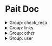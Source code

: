 # Pait Doc
<details><summary>Group: check_resp</summary>

### Name: text_response_route

|Author|Status|func|summary|
|---|---|---|---|
|so1n|undefined|<abbr title="file:/home/so1n/github/pait/example/param_verify/starlette_example.py;line: 355">text_response_route</abbr>||
- Path: /api/text-resp
- Method: GET,HEAD
- Request:
- Response:

    - TextRespModel

        |status code|media type|description|
        |---|---|---|
        |200|text/plain|text response|
        - Header
            {'X-Example-Type': 'text'}

### Name: html_response_route

|Author|Status|func|summary|
|---|---|---|---|
|so1n|undefined|<abbr title="file:/home/so1n/github/pait/example/param_verify/starlette_example.py;line: 363">html_response_route</abbr>||
- Path: /api/html-resp
- Method: GET,HEAD
- Request:
- Response:

    - HtmlRespModel

        |status code|media type|description|
        |---|---|---|
        |200|text/html|html response|
        - Header
            {'X-Example-Type': 'html'}

### Name: file_response_route

|Author|Status|func|summary|
|---|---|---|---|
|so1n|undefined|<abbr title="file:/home/so1n/github/pait/example/param_verify/starlette_example.py;line: 371">file_response_route</abbr>||
- Path: /api/file-resp
- Method: GET,HEAD
- Request:
- Response:

    - FileRespModel

        |status code|media type|description|
        |---|---|---|
        |200|application/octet-stream|file response|
        - Header
            {'X-Example-Type': 'file'}

</details><details><summary>Group: links</summary>

### Name: login_route

|Author|Status|func|summary|
|---|---|---|---|
|so1n|undefined|<abbr title="file:/home/so1n/github/pait/example/param_verify/starlette_example.py;line: 388">login_route</abbr>||
- Path: /api/login
- Method: POST
- Request:
    - Body Param

        |param name|type|default value|description|other|
        |---|---|---|---|---|
        |password|string|**`Required`**|password||
        |uid|string|**`Required`**|user id||
- Response:

    - LoginRespModel

        |status code|media type|description|
        |---|---|---|
        |200|application/json|login response|
        - Response Data

            |param name|type|default value|description|other|
            |---|---|---|---|---|
            |code|integer|0|api code||
            |data.token|string|**`Required`**|||
            |msg|string|success|api status msg||
        - Example Response Json Data

            ```json
            {
              "code": 0,
              "msg": "success",
              "data": {
                "token": ""
              }
            }
            ```


### Name: get_user_route

|Author|Status|func|summary|
|---|---|---|---|
|so1n|undefined|<abbr title="file:/home/so1n/github/pait/example/param_verify/starlette_example.py;line: 401">get_user_route</abbr>||
- Path: /api/user
- Method: GET,HEAD
- Request:
    - Header Param

        |param name|type|default value|description|other|
        |---|---|---|---|---|
        |token|string||token||
- Response:

    - SuccessRespModel

        |status code|media type|description|
        |---|---|---|
        |200|application/json|success response|
        - Response Data

            |param name|type|default value|description|other|
            |---|---|---|---|---|
            |code|integer|0|api code||
            |msg|string|success|api status msg||
        - Example Response Json Data

            ```json
            {
              "code": 0,
              "msg": "success"
            }
            ```


</details><details><summary>Group: other</summary>

### Name: raise_tip_route



**Desc**:test pait raise tip

|Author|Status|func|summary|
|---|---|---|---|
|so1n|<font color=#DC143C>abandoned</font>|<abbr title="file:/home/so1n/github/pait/example/param_verify/starlette_example.py;line: 58">raise_tip_route</abbr>||
- Path: /api/raise-tip
- Method: POST
- Request:
    - Header Param

        |param name|type|default value|description|other|
        |---|---|---|---|---|
        |content__type|string|**`Required`**|Content-Type||
- Response:

    - SimpleRespModel

        |status code|media type|description|
        |---|---|---|
        |200|application/json|success response|
        - Response Data

            |param name|type|default value|description|other|
            |---|---|---|---|---|
            |code|integer|0|api code||
            |data|object|**`Required`**|success result||
            |msg|string|success|api status msg||
        - Example Response Json Data

            ```json
            {
              "code": 0,
              "msg": "success",
              "data": {}
            }
            ```

    - FailRespModel

        |status code|media type|description|
        |---|---|---|
        |200|application/json|fail response|
        - Response Data

            |param name|type|default value|description|other|
            |---|---|---|---|---|
            |code|integer|1|api code||
            |msg|string|fail|api status msg||
        - Example Response Json Data

            ```json
            {
              "code": 1,
              "msg": "fail"
            }
            ```


### Name: post_route



**Desc**:Test Method:Post Pydantic Model

|Author|Status|func|summary|
|---|---|---|---|
|so1n|<font color=#32CD32>release</font>|<abbr title="file:/home/so1n/github/pait/example/param_verify/starlette_example.py;line: 71">post_route</abbr>||
- Path: /api/post
- Method: POST
- Request:
    - Body Param

        |param name|type|default value|description|other|
        |---|---|---|---|---|
        |age|integer|**`Required`**|age|{'exclusiveMinimum': 1, 'exclusiveMaximum': 100, 'example': 25}|
        |sex|enum|Only choose from: `man`,`woman`|sex|{'enum': ['man', 'woman']}|
        |uid|integer|**`Required`**|user id|{'exclusiveMinimum': 10, 'exclusiveMaximum': 1000, 'example': '123'}|
        |user_name|string|**`Required`**|user name|{'maxLength': 4, 'minLength': 2, 'example': 'so1n'}|
    - Header Param

        |param name|type|default value|description|other|
        |---|---|---|---|---|
        |Content-Type|string|**`Required`**|Content-Type||
- Response:

    - UserSuccessRespModel

        |status code|media type|description|
        |---|---|---|
        |200|application/json|success response|
        - Response Data

            |param name|type|default value|description|other|
            |---|---|---|---|---|
            |code|integer|0|api code||
            |data.age|integer|99|age|{'exclusiveMinimum': 1, 'exclusiveMaximum': 100}|
            |data.content_type|string|**`Required`**|content-type||
            |data.uid|integer|666|user id|{'exclusiveMinimum': 10, 'exclusiveMaximum': 1000}|
            |data.user_name|string|mock_name|user name|{'maxLength': 10, 'minLength': 2}|
            |msg|string|success|api status msg||
        - Example Response Json Data

            ```json
            {
              "code": 0,
              "msg": "success",
              "data": {
                "uid": 666,
                "user_name": "mock_name",
                "age": 99,
                "sex": "man",
                "content_type": ""
              }
            }
            ```

    - FailRespModel

        |status code|media type|description|
        |---|---|---|
        |200|application/json|fail response|
        - Response Data

            |param name|type|default value|description|other|
            |---|---|---|---|---|
            |code|integer|1|api code||
            |msg|string|fail|api status msg||
        - Example Response Json Data

            ```json
            {
              "code": 1,
              "msg": "fail"
            }
            ```


### Name: pait_model_route



**Desc**:Test pait model

|Author|Status|func|summary|
|---|---|---|---|
|so1n|<font color=#00BFFF>test</font>|<abbr title="file:/home/so1n/github/pait/example/param_verify/starlette_example.py;line: 248">pait_model_route</abbr>||
- Path: /api/pait-model
- Method: POST
- Request:
    - Body Param

        |param name|type|default value|description|other|
        |---|---|---|---|---|
        |user_info|object|**`Required`**|None|{'properties': {'user_name': {'title': 'User Name', 'description': 'user name', 'maxLength': 4, 'minLength': 2, 'type': 'string'}, 'age': {'title': 'Age', 'description': 'age', 'exclusiveMinimum': 1, 'exclusiveMaximum': 100, 'type': 'integer'}}, 'required': ['user_name', 'age']}|
    - Header Param

        |param name|type|default value|description|other|
        |---|---|---|---|---|
        |user-agent|string|**`Required`**|user agent||
    - Query Param

        |param name|type|default value|description|other|
        |---|---|---|---|---|
        |uid|integer|**`Required`**|user id|{'exclusiveMinimum': 10, 'exclusiveMaximum': 1000}|
- Response:

    - SimpleRespModel

        |status code|media type|description|
        |---|---|---|
        |200|application/json|success response|
        - Response Data

            |param name|type|default value|description|other|
            |---|---|---|---|---|
            |code|integer|0|api code||
            |data|object|**`Required`**|success result||
            |msg|string|success|api status msg||
        - Example Response Json Data

            ```json
            {
              "code": 0,
              "msg": "success",
              "data": {}
            }
            ```

    - FailRespModel

        |status code|media type|description|
        |---|---|---|
        |200|application/json|fail response|
        - Response Data

            |param name|type|default value|description|other|
            |---|---|---|---|---|
            |code|integer|1|api code||
            |msg|string|fail|api status msg||
        - Example Response Json Data

            ```json
            {
              "code": 1,
              "msg": "fail"
            }
            ```


### Name: depend_contextmanager_route

|Author|Status|func|summary|
|---|---|---|---|
|so1n|<font color=#00BFFF>test</font>|<abbr title="file:/home/so1n/github/pait/example/param_verify/starlette_example.py;line: 254">depend_contextmanager_route</abbr>||
- Path: /api/check_depend_contextmanager
- Method: GET,HEAD
- Request:
    - Query Param

        |param name|type|default value|description|other|
        |---|---|---|---|---|
        |is_raise|boolean|False|None||
        |uid|integer|**`Required`**|user id|{'exclusiveMinimum': 10, 'exclusiveMaximum': 1000}|
- Response:

    - SuccessRespModel

        |status code|media type|description|
        |---|---|---|
        |200|application/json|success response|
        - Response Data

            |param name|type|default value|description|other|
            |---|---|---|---|---|
            |code|integer|0|api code||
            |msg|string|success|api status msg||
        - Example Response Json Data

            ```json
            {
              "code": 0,
              "msg": "success"
            }
            ```

    - FailRespModel

        |status code|media type|description|
        |---|---|---|
        |200|application/json|fail response|
        - Response Data

            |param name|type|default value|description|other|
            |---|---|---|---|---|
            |code|integer|1|api code||
            |msg|string|fail|api status msg||
        - Example Response Json Data

            ```json
            {
              "code": 1,
              "msg": "fail"
            }
            ```


### Name: depend_async_contextmanager_route

|Author|Status|func|summary|
|---|---|---|---|
|so1n|undefined|<abbr title="file:/home/so1n/github/pait/example/param_verify/starlette_example.py;line: 287">depend_async_contextmanager_route</abbr>||
- Path: /api/check_depend_async_contextmanager
- Method: GET,HEAD
- Request:
    - Query Param

        |param name|type|default value|description|other|
        |---|---|---|---|---|
        |is_raise|boolean|False|None||
        |uid|integer|**`Required`**|user id|{'exclusiveMinimum': 10, 'exclusiveMaximum': 1000}|
- Response:

    - SuccessRespModel

        |status code|media type|description|
        |---|---|---|
        |200|application/json|success response|
        - Response Data

            |param name|type|default value|description|other|
            |---|---|---|---|---|
            |code|integer|0|api code||
            |msg|string|success|api status msg||
        - Example Response Json Data

            ```json
            {
              "code": 0,
              "msg": "success"
            }
            ```

    - FailRespModel

        |status code|media type|description|
        |---|---|---|
        |200|application/json|fail response|
        - Response Data

            |param name|type|default value|description|other|
            |---|---|---|---|---|
            |code|integer|1|api code||
            |msg|string|fail|api status msg||
        - Example Response Json Data

            ```json
            {
              "code": 1,
              "msg": "fail"
            }
            ```


### Name: pre_depend_contextmanager_route

|Author|Status|func|summary|
|---|---|---|---|
|so1n|<font color=#00BFFF>test</font>|<abbr title="file:/home/so1n/github/pait/example/param_verify/starlette_example.py;line: 263">pre_depend_contextmanager_route</abbr>||
- Path: /api/check_pre_depend_contextmanager
- Method: GET,HEAD
- Request:
    - Query Param

        |param name|type|default value|description|other|
        |---|---|---|---|---|
        |is_raise|boolean|False|None||
        |uid|integer|**`Required`**|user id|{'exclusiveMinimum': 10, 'exclusiveMaximum': 1000}|
- Response:

    - SuccessRespModel

        |status code|media type|description|
        |---|---|---|
        |200|application/json|success response|
        - Response Data

            |param name|type|default value|description|other|
            |---|---|---|---|---|
            |code|integer|0|api code||
            |msg|string|success|api status msg||
        - Example Response Json Data

            ```json
            {
              "code": 0,
              "msg": "success"
            }
            ```

    - FailRespModel

        |status code|media type|description|
        |---|---|---|
        |200|application/json|fail response|
        - Response Data

            |param name|type|default value|description|other|
            |---|---|---|---|---|
            |code|integer|1|api code||
            |msg|string|fail|api status msg||
        - Example Response Json Data

            ```json
            {
              "code": 1,
              "msg": "fail"
            }
            ```


### Name: pre_depend_async_contextmanager_route

|Author|Status|func|summary|
|---|---|---|---|
|so1n|<font color=#00BFFF>test</font>|<abbr title="file:/home/so1n/github/pait/example/param_verify/starlette_example.py;line: 275">pre_depend_async_contextmanager_route</abbr>||
- Path: /api/check_pre_depend_async_contextmanager
- Method: GET,HEAD
- Request:
    - Query Param

        |param name|type|default value|description|other|
        |---|---|---|---|---|
        |is_raise|boolean|False|None||
        |uid|integer|**`Required`**|user id|{'exclusiveMinimum': 10, 'exclusiveMaximum': 1000}|
- Response:

    - SuccessRespModel

        |status code|media type|description|
        |---|---|---|
        |200|application/json|success response|
        - Response Data

            |param name|type|default value|description|other|
            |---|---|---|---|---|
            |code|integer|0|api code||
            |msg|string|success|api status msg||
        - Example Response Json Data

            ```json
            {
              "code": 0,
              "msg": "success"
            }
            ```

    - FailRespModel

        |status code|media type|description|
        |---|---|---|
        |200|application/json|fail response|
        - Response Data

            |param name|type|default value|description|other|
            |---|---|---|---|---|
            |code|integer|1|api code||
            |msg|string|fail|api status msg||
        - Example Response Json Data

            ```json
            {
              "code": 1,
              "msg": "fail"
            }
            ```


</details><details><summary>Group: user</summary>

### Name: depend_route



**Desc**:Test Method:Post request, Pydantic Model

|Author|Status|func|summary|
|---|---|---|---|
|so1n|<font color=#32CD32>release</font>|<abbr title="file:/home/so1n/github/pait/example/param_verify/starlette_example.py;line: 90">depend_route</abbr>||
- Path: /api/depend
- Method: POST
- Request:
    - Body Param

        |param name|type|default value|description|other|
        |---|---|---|---|---|
        |age|integer|**`Required`**|age|{'exclusiveMinimum': 1, 'exclusiveMaximum': 100}|
    - Header Param

        |param name|type|default value|description|other|
        |---|---|---|---|---|
        |user-agent|string|**`Required`**|user agent||
- Response:

    - SimpleRespModel

        |status code|media type|description|
        |---|---|---|
        |200|application/json|success response|
        - Response Data

            |param name|type|default value|description|other|
            |---|---|---|---|---|
            |code|integer|0|api code||
            |data|object|**`Required`**|success result||
            |msg|string|success|api status msg||
        - Example Response Json Data

            ```json
            {
              "code": 0,
              "msg": "success",
              "data": {}
            }
            ```

    - FailRespModel

        |status code|media type|description|
        |---|---|---|
        |200|application/json|fail response|
        - Response Data

            |param name|type|default value|description|other|
            |---|---|---|---|---|
            |code|integer|1|api code||
            |msg|string|fail|api status msg||
        - Example Response Json Data

            ```json
            {
              "code": 1,
              "msg": "fail"
            }
            ```


### Name: pait_base_field_route



**Desc**:Test the use of all BaseField-based

|Author|Status|func|summary|
|---|---|---|---|
|so1n|<font color=#32CD32>release</font>|<abbr title="file:/home/so1n/github/pait/example/param_verify/starlette_example.py;line: 115">pait_base_field_route</abbr>||
- Path: /api/pait-base-field/{age}
- Method: GET,HEAD
- Request:
    - Cookie Param

        |param name|type|default value|description|other|
        |---|---|---|---|---|
        |cookie|object|**`Required`**|cookie||
    - File Param

        |param name|type|default value|description|other|
        |---|---|---|---|---|
        |upload_file|PydanticUndefined|**`Required`**|upload file||
    - Form Param

        |param name|type|default value|description|other|
        |---|---|---|---|---|
        |a|string|**`Required`**|form data||
        |b|string|**`Required`**|form data||
    - Multiform Param

        |param name|type|default value|description|other|
        |---|---|---|---|---|
        |c|array|**`Required`**|form data|{'items': {'type': 'string'}}|
    - Multiquery Param

        |param name|type|default value|description|other|
        |---|---|---|---|---|
        |multi_user_name|array|**`Required`**|user name|{'maxLength': 4, 'minLength': 2, 'items': {'type': 'string', 'minLength': 2, 'maxLength': 4}}|
    - Path Param

        |param name|type|default value|description|other|
        |---|---|---|---|---|
        |age|integer|**`Required`**|age|{'exclusiveMinimum': 1, 'exclusiveMaximum': 100}|
    - Query Param

        |param name|type|default value|description|other|
        |---|---|---|---|---|
        |email|string|example@xxx.com|user email||
        |sex|enum|Only choose from: `man`,`woman`|sex|{'enum': ['man', 'woman']}|
        |uid|integer|**`Required`**|user id|{'exclusiveMinimum': 10, 'exclusiveMaximum': 1000}|
        |user_name|string|**`Required`**|user name|{'maxLength': 4, 'minLength': 2}|
- Response:

    - SimpleRespModel

        |status code|media type|description|
        |---|---|---|
        |200|application/json|success response|
        - Response Data

            |param name|type|default value|description|other|
            |---|---|---|---|---|
            |code|integer|0|api code||
            |data|object|**`Required`**|success result||
            |msg|string|success|api status msg||
        - Example Response Json Data

            ```json
            {
              "code": 0,
              "msg": "success",
              "data": {}
            }
            ```

    - FailRespModel

        |status code|media type|description|
        |---|---|---|
        |200|application/json|fail response|
        - Response Data

            |param name|type|default value|description|other|
            |---|---|---|---|---|
            |code|integer|1|api code||
            |msg|string|fail|api status msg||
        - Example Response Json Data

            ```json
            {
              "code": 1,
              "msg": "fail"
            }
            ```


### Name: same_alias_route

|Author|Status|func|summary|
|---|---|---|---|
|so1n|<font color=#32CD32>release</font>|<abbr title="file:/home/so1n/github/pait/example/param_verify/starlette_example.py;line: 104">same_alias_route</abbr>||
- Path: /api/same-alias
- Method: GET,HEAD
- Request:
    - Header Param

        |param name|type|default value|description|other|
        |---|---|---|---|---|
        |token|string||None||
    - Query Param

        |param name|type|default value|description|other|
        |---|---|---|---|---|
        |token|string||None||
- Response:

    - SimpleRespModel

        |status code|media type|description|
        |---|---|---|
        |200|application/json|success response|
        - Response Data

            |param name|type|default value|description|other|
            |---|---|---|---|---|
            |code|integer|0|api code||
            |data|object|**`Required`**|success result||
            |msg|string|success|api status msg||
        - Example Response Json Data

            ```json
            {
              "code": 0,
              "msg": "success",
              "data": {}
            }
            ```

    - FailRespModel

        |status code|media type|description|
        |---|---|---|
        |200|application/json|fail response|
        - Response Data

            |param name|type|default value|description|other|
            |---|---|---|---|---|
            |code|integer|1|api code||
            |msg|string|fail|api status msg||
        - Example Response Json Data

            ```json
            {
              "code": 1,
              "msg": "fail"
            }
            ```


### Name: mock_route



**Desc**:Test gen mock response

|Author|Status|func|summary|
|---|---|---|---|
|so1n|<font color=#32CD32>release</font>|<abbr title="file:/home/so1n/github/pait/example/param_verify/starlette_example.py;line: 217">mock_route</abbr>||
- Path: /api/mock/{age}
- Method: GET,HEAD
- Request:
    - Multiquery Param

        |param name|type|default value|description|other|
        |---|---|---|---|---|
        |multi_user_name|array|**`Required`**|user name|{'maxLength': 4, 'minLength': 2, 'items': {'type': 'string', 'minLength': 2, 'maxLength': 4}}|
    - Path Param

        |param name|type|default value|description|other|
        |---|---|---|---|---|
        |age|integer|**`Required`**|age|{'exclusiveMinimum': 1, 'exclusiveMaximum': 100}|
    - Query Param

        |param name|type|default value|description|other|
        |---|---|---|---|---|
        |email|string|example@xxx.com|user email||
        |sex|enum|Only choose from: `man`,`woman`|sex|{'enum': ['man', 'woman']}|
        |uid|integer|**`Required`**|user id|{'exclusiveMinimum': 10, 'exclusiveMaximum': 1000}|
        |user_name|string|**`Required`**|user name|{'maxLength': 4, 'minLength': 2}|
- Response:

    - UserSuccessRespModel2

        |status code|media type|description|
        |---|---|---|
        |200|application/json|success response|
        - Response Data

            |param name|type|default value|description|other|
            |---|---|---|---|---|
            |code|integer|0|api code||
            |data.age|integer|**`Required`**|age|{'exclusiveMinimum': 1, 'exclusiveMaximum': 100, 'example': 99}|
            |data.email|string|**`Required`**|user email|{'example': 'example@so1n.me'}|
            |data.multi_user_name|array|**`Required`**|user name|{'maxLength': 4, 'minLength': 2, 'example': ('mock_name',), 'items': {'type': 'string', 'minLength': 2, 'maxLength': 4}}|
            |data.uid|integer|**`Required`**|user id|{'exclusiveMinimum': 10, 'exclusiveMaximum': 1000, 'example': 666}|
            |data.user_name|string|**`Required`**|user name|{'maxLength': 10, 'minLength': 2, 'example': 'mock_name'}|
            |msg|string|success|api status msg||
        - Example Response Json Data

            ```json
            {
              "code": 0,
              "msg": "success",
              "data": {
                "uid": 666,
                "user_name": "mock_name",
                "multi_user_name": [],
                "sex": "man",
                "age": 99,
                "email": "example@so1n.me"
              }
            }
            ```

    - FailRespModel

        |status code|media type|description|
        |---|---|---|
        |200|application/json|fail response|
        - Response Data

            |param name|type|default value|description|other|
            |---|---|---|---|---|
            |code|integer|1|api code||
            |msg|string|fail|api status msg||
        - Example Response Json Data

            ```json
            {
              "code": 1,
              "msg": "fail"
            }
            ```


### Name: CbvRoute.get



**Desc**:Text cbv route get

|Author|Status|func|summary|
|---|---|---|---|
|so1n|<font color=#32CD32>release</font>|<abbr title="file:/home/so1n/github/pait/example/param_verify/starlette_example.py;line: 299">CbvRoute.get</abbr>||
- Path: /api/cbv
- Method: get
- Request:
    - Header Param

        |param name|type|default value|description|other|
        |---|---|---|---|---|
        |Content-Type|string|**`Required`**|None||
    - Query Param

        |param name|type|default value|description|other|
        |---|---|---|---|---|
        |age|integer|**`Required`**|age|{'exclusiveMinimum': 1, 'exclusiveMaximum': 100, 'example': 25}|
        |sex|enum|Only choose from: `man`,`woman`|sex|{'enum': ['man', 'woman']}|
        |uid|integer|**`Required`**|user id|{'exclusiveMinimum': 10, 'exclusiveMaximum': 1000}|
        |user_name|string|**`Required`**|user name|{'maxLength': 4, 'minLength': 2}|
- Response:

    - UserSuccessRespModel

        |status code|media type|description|
        |---|---|---|
        |200|application/json|success response|
        - Response Data

            |param name|type|default value|description|other|
            |---|---|---|---|---|
            |code|integer|0|api code||
            |data.age|integer|99|age|{'exclusiveMinimum': 1, 'exclusiveMaximum': 100}|
            |data.content_type|string|**`Required`**|content-type||
            |data.uid|integer|666|user id|{'exclusiveMinimum': 10, 'exclusiveMaximum': 1000}|
            |data.user_name|string|mock_name|user name|{'maxLength': 10, 'minLength': 2}|
            |msg|string|success|api status msg||
        - Example Response Json Data

            ```json
            {
              "code": 0,
              "msg": "success",
              "data": {
                "uid": 666,
                "user_name": "mock_name",
                "age": 99,
                "sex": "man",
                "content_type": ""
              }
            }
            ```

    - FailRespModel

        |status code|media type|description|
        |---|---|---|
        |200|application/json|fail response|
        - Response Data

            |param name|type|default value|description|other|
            |---|---|---|---|---|
            |code|integer|1|api code||
            |msg|string|fail|api status msg||
        - Example Response Json Data

            ```json
            {
              "code": 1,
              "msg": "fail"
            }
            ```


### Name: CbvRoute.post



**Desc**:test cbv post method

|Author|Status|func|summary|
|---|---|---|---|
|so1n|<font color=#32CD32>release</font>|<abbr title="file:/home/so1n/github/pait/example/param_verify/starlette_example.py;line: 326">CbvRoute.post</abbr>||
- Path: /api/cbv
- Method: post
- Request:
    - Body Param

        |param name|type|default value|description|other|
        |---|---|---|---|---|
        |age|integer|**`Required`**|age|{'exclusiveMinimum': 1, 'exclusiveMaximum': 100, 'example': 25}|
        |sex|enum|Only choose from: `man`,`woman`|sex|{'enum': ['man', 'woman']}|
        |uid|integer|**`Required`**|user id|{'exclusiveMinimum': 10, 'exclusiveMaximum': 1000}|
        |user_name|string|**`Required`**|user name|{'maxLength': 4, 'minLength': 2}|
    - Header Param

        |param name|type|default value|description|other|
        |---|---|---|---|---|
        |Content-Type|string|**`Required`**|None||
- Response:

    - UserSuccessRespModel

        |status code|media type|description|
        |---|---|---|
        |200|application/json|success response|
        - Response Data

            |param name|type|default value|description|other|
            |---|---|---|---|---|
            |code|integer|0|api code||
            |data.age|integer|99|age|{'exclusiveMinimum': 1, 'exclusiveMaximum': 100}|
            |data.content_type|string|**`Required`**|content-type||
            |data.uid|integer|666|user id|{'exclusiveMinimum': 10, 'exclusiveMaximum': 1000}|
            |data.user_name|string|mock_name|user name|{'maxLength': 10, 'minLength': 2}|
            |msg|string|success|api status msg||
        - Example Response Json Data

            ```json
            {
              "code": 0,
              "msg": "success",
              "data": {
                "uid": 666,
                "user_name": "mock_name",
                "age": 99,
                "sex": "man",
                "content_type": ""
              }
            }
            ```

    - FailRespModel

        |status code|media type|description|
        |---|---|---|
        |200|application/json|fail response|
        - Response Data

            |param name|type|default value|description|other|
            |---|---|---|---|---|
            |code|integer|1|api code||
            |msg|string|fail|api status msg||
        - Example Response Json Data

            ```json
            {
              "code": 1,
              "msg": "fail"
            }
            ```


### Name: check_param_route



**Desc**:Test check param

|Author|Status|func|summary|
|---|---|---|---|
|so1n|<font color=#32CD32>release</font>|<abbr title="file:/home/so1n/github/pait/example/param_verify/starlette_example.py;line: 156">check_param_route</abbr>||
- Path: /api/check-param
- Method: GET,HEAD
- Request:
    - Query Param

        |param name|type|default value|description|other|
        |---|---|---|---|---|
        |age|integer|**`Required`**|age|{'exclusiveMinimum': 1, 'exclusiveMaximum': 100}|
        |alias_user_name|string|None|user name|{'maxLength': 4, 'minLength': 2}|
        |birthday|string|None|birthday||
        |email|string|example@xxx.com|user email||
        |sex|enum|Only choose from: `man`,`woman`|sex|{'enum': ['man', 'woman']}|
        |uid|integer|**`Required`**|user id|{'exclusiveMinimum': 10, 'exclusiveMaximum': 1000}|
        |user_name|string|None|user name|{'maxLength': 4, 'minLength': 2}|
- Response:

    - UserSuccessRespModel2

        |status code|media type|description|
        |---|---|---|
        |200|application/json|success response|
        - Response Data

            |param name|type|default value|description|other|
            |---|---|---|---|---|
            |code|integer|0|api code||
            |data.age|integer|**`Required`**|age|{'exclusiveMinimum': 1, 'exclusiveMaximum': 100, 'example': 99}|
            |data.email|string|**`Required`**|user email|{'example': 'example@so1n.me'}|
            |data.multi_user_name|array|**`Required`**|user name|{'maxLength': 4, 'minLength': 2, 'example': ('mock_name',), 'items': {'type': 'string', 'minLength': 2, 'maxLength': 4}}|
            |data.uid|integer|**`Required`**|user id|{'exclusiveMinimum': 10, 'exclusiveMaximum': 1000, 'example': 666}|
            |data.user_name|string|**`Required`**|user name|{'maxLength': 10, 'minLength': 2, 'example': 'mock_name'}|
            |msg|string|success|api status msg||
        - Example Response Json Data

            ```json
            {
              "code": 0,
              "msg": "success",
              "data": {
                "uid": 666,
                "user_name": "mock_name",
                "multi_user_name": [],
                "sex": "man",
                "age": 99,
                "email": "example@so1n.me"
              }
            }
            ```

    - FailRespModel

        |status code|media type|description|
        |---|---|---|
        |200|application/json|fail response|
        - Response Data

            |param name|type|default value|description|other|
            |---|---|---|---|---|
            |code|integer|1|api code||
            |msg|string|fail|api status msg||
        - Example Response Json Data

            ```json
            {
              "code": 1,
              "msg": "fail"
            }
            ```


### Name: check_response_route



**Desc**:Test test-helper check response

|Author|Status|func|summary|
|---|---|---|---|
|so1n|<font color=#32CD32>release</font>|<abbr title="file:/home/so1n/github/pait/example/param_verify/starlette_example.py;line: 189">check_response_route</abbr>||
- Path: /api/check-resp
- Method: GET,HEAD
- Request:
    - Query Param

        |param name|type|default value|description|other|
        |---|---|---|---|---|
        |age|integer|**`Required`**|age|{'exclusiveMinimum': 1, 'exclusiveMaximum': 100}|
        |display_age|integer|0|display_age||
        |email|string|example@xxx.com|user email||
        |uid|integer|**`Required`**|user id|{'exclusiveMinimum': 10, 'exclusiveMaximum': 1000}|
        |user_name|string|None|user name|{'maxLength': 4, 'minLength': 2}|
- Response:

    - UserSuccessRespModel3

        |status code|media type|description|
        |---|---|---|
        |200|application/json|success response|
        - Response Data

            |param name|type|default value|description|other|
            |---|---|---|---|---|
            |code|integer|0|api code||
            |data.age|integer|**`Required`**|age|{'exclusiveMinimum': 1, 'exclusiveMaximum': 100}|
            |data.email|string|**`Required`**|user email||
            |data.uid|integer|**`Required`**|user id|{'exclusiveMinimum': 10, 'exclusiveMaximum': 1000}|
            |data.user_name|string|**`Required`**|user name|{'maxLength': 4, 'minLength': 2}|
            |msg|string|success|api status msg||
        - Example Response Json Data

            ```json
            {
              "code": 0,
              "msg": "success",
              "data": {
                "uid": 0,
                "user_name": "",
                "age": 0,
                "email": ""
              }
            }
            ```

    - FailRespModel

        |status code|media type|description|
        |---|---|---|
        |200|application/json|fail response|
        - Response Data

            |param name|type|default value|description|other|
            |---|---|---|---|---|
            |code|integer|1|api code||
            |msg|string|fail|api status msg||
        - Example Response Json Data

            ```json
            {
              "code": 1,
              "msg": "fail"
            }
            ```


</details>
